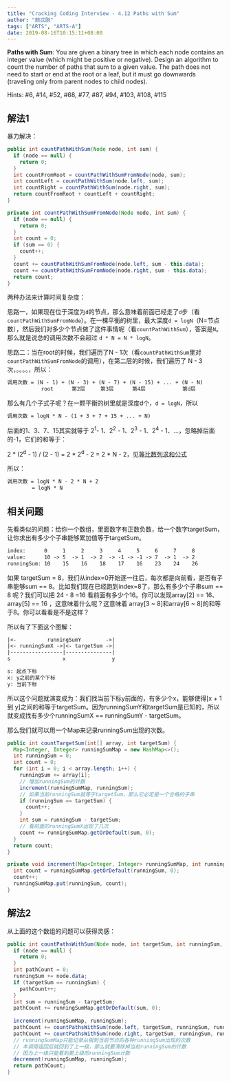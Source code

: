 ```yaml
---
title: "Cracking Coding Interview - 4.12 Paths with Sum"
author: "颇忒脱"
tags: ["ARTS", "ARTS-A"]
date: 2019-08-16T10:15:11+08:00
---
```


<!--more-->

**Paths with Sum**: You are given a binary tree in which each node contains an integer value (which might be positive or negative). Design an algorithm to count the number of paths that sum to a given value. The path does not need to start or end at the root or a leaf, but it must go downwards (traveling only from parent nodes to child nodes).

Hints: #6, #14, #52, #68, #77, #87, #94, #103, #108, #115

## 解法1

暴力解决：

```java
public int countPathWithSum(Node node, int sum) {
  if (node == null) {
    return 0;
  }
  int countFromRoot = countPathWithSumFromNode(node, sum);
  int countLeft = countPathWithSum(node.left, sum);
  int countRight = countPathWithSum(node.right, sum);
  return countFromRoot + countLeft + countRight;
}

private int countPathWithSumFromNode(Node node, int sum) {
  if (node == null) {
    return 0;
  }
  int count = 0;
  if (sum == 0) {
    count++;
  }
  count += countPathWithSumFromNode(node.left, sum - this.data);
  count += countPathWithSumFromNode(node.right, sum - this.data);
  return count;
}
```

两种办法来计算时间复杂度：

思路一，如果现在位于深度为`d`的节点，那么意味着前面已经走了`d`步（看`countPathWithSumFromNode`）。在一棵平衡的树里，最大深度`d = logN`（N=节点数），然后我们对多少个节点做了这件事情呢（看`countPathWithSum`），答案是`N`。那么就是说总的调用次数不会超过 `d * N = N * logN`。

思路二：当在root的时候，我们遍历了N - 1次（看`countPathWithSum`里对`countPathWithSumFromNode`的调用），在第二层的时候，我们遍历了 N - 3 次，。。。。，所以：

```txt
调用次数 = (N - 1) + (N - 3) + (N - 7) + (N - 15) + ... + (N - N)
           root      第2层     第3层      第4层            第d层
```

那么有几个子式子呢？在一颗平衡的树里就是深度d个，`d = logN`，所以

```txt
调用次数 = logN * N - (1 + 3 + 7 + 15 + ... + N)
```

后面的1、3、7、15其实就等于 2<sup>1</sup>- 1、2<sup>2</sup> - 1、2<sup>3</sup> - 1、2<sup>4</sup> - 1、...，忽略掉后面的-1，它们的和等于：

2 * (2<sup>d</sup> - 1) / (2 - 1) = 2 * 2<sup>d</sup> - 2 = 2 * N - 2，见[等比数列求和公式](https://baike.baidu.com/item/等比数列求和公式)

所以：

```txt
调用次数 = logN * N - 2 * N + 2
        = logN * N
```

## 相关问题

先看类似的问题：给你一个数组，里面数字有正数负数，给一个数字targetSum，让你求出有多少个子串能够累加值等于targetSum。

```txt
index:      0     1     2     3     4     5     6     7     8
value:      10 -> 5  -> 1  -> 2  -> -1 -> -1 -> 7  -> 1  -> 2
runningSum: 10    15    16    18    17    16    23    24    26
```

如果 targetSum = 8，我们从index=0开始逐一往后，每次都是向前看，是否有子串能够sum == 8。比如我们现在已经跑到index=8了，那么有多少个子串sum == 8 呢？我们可以把 24 - 8 =16 看前面有多少个16。你可以发现array[2] == 16、array[5] == 16 ，这意味着什么呢？这意味着 array[3 ~ 8]和array[6 ~ 8]的和等于8。你可以看看是不是这样？

所以有了下面这个图解：

```txt
|<-          runningSumY        ->|
|<- runningSumX ->|<- targetSum ->|
|-----------------|---------------|
s                 x               y

s: 起点下标
x: y之前的某个下标
y: 当前下标
```

所以这个问题就演变成为：我们找当前下标y前面的，有多少个x，能够使得[x + 1 到 y]之间的和等于targetSum。因为runningSumY和targetSum是已知的，所以就变成找有多少个runningSumX == runningSumY - targetSum。

那么我们就可以用一个Map来记录runningSum出现的次数。

```java
public int countTargetSum(int[] array, int targetSum) {
  Map<Integer, Integer> runningSumMap = new HashMap<>();
  int runningSum = 0;
  int count = 0;
  for (int i = 0; i < array.length; i++) {
    runningSum += array[i];
    // 增加runningSum的计数
    increment(runningSumMap, runningSum);
    // 如果当前runningSum就等于targetSum，那么它必定是一个合格的子串
    if (runningSum == targetSum) {
      count++;
    }
    int sum = runningSum - targetSum;
    // 看前面的runningSumX出现了几次
    count += runningSumMap.getOrDefault(sum, 0);
  }
  return count;
}

private void increment(Map<Integer, Integer> runningSumMap, int runningSum) {
  int count = runningSumMap.getOrDefault(runningSum, 0);
  count++;
  runningSumMap.put(runningSum, count);
}
```

## 解法2

从上面的这个数组的问题可以获得灵感：

```java
public int countPathsWithSum(Node node, int targetSum, int runningSum, Map<Integer, Integer> runningSumMap) {
  if (node == null) {
    return 0;
  }
  int pathCount = 0;
  runningSum += node.data;
  if (targetSum == runningSum) {
    pathCount++;
  }
  int sum = runningSum - targetSum;
  pathCount += runningSumMap.getOrDefault(sum, 0);
  
  increment(runningSumMap, runningSum);
  pathCount += countPathsWithSum(node.left, targetSum, runningSum, runningSumMap);
  pathCount += countPathsWithSum(node.right, targetSum, runningSum, runningSumMap);
  // runningSumMap只能记录从根到当前节点的各种runningSum出现的次数
  // 本调用返回后就回到了上一级，那么就要清除掉当前runningSum的计数
  // 因为上一级只能看到更上级的runningSum计数
  decrement(runningSumMap, runningSum);
  return pathCount;
}
```

